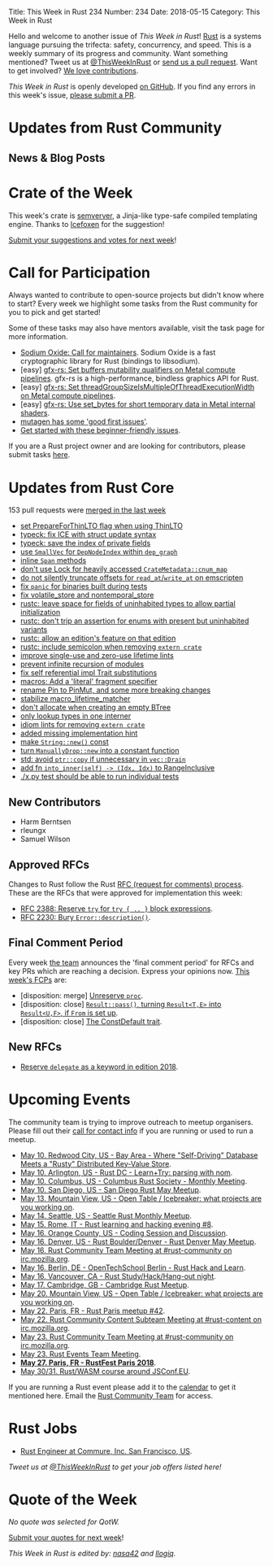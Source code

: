 Title: This Week in Rust 234
Number: 234
Date: 2018-05-15
Category: This Week in Rust

Hello and welcome to another issue of *This Week in Rust*!
[Rust](http://rust-lang.org) is a systems language pursuing the trifecta: safety, concurrency, and speed.
This is a weekly summary of its progress and community.
Want something mentioned? Tweet us at [@ThisWeekInRust](https://twitter.com/ThisWeekInRust) or [send us a pull request](https://github.com/cmr/this-week-in-rust).
Want to get involved? [We love contributions](https://github.com/rust-lang/rust/blob/master/CONTRIBUTING.md).

*This Week in Rust* is openly developed [on GitHub](https://github.com/cmr/this-week-in-rust).
If you find any errors in this week's issue, [please submit a PR](https://github.com/cmr/this-week-in-rust/pulls).

# Updates from Rust Community

## News & Blog Posts

# Crate of the Week

This week's crate is [semverver](https://crates.io/crates/askama), a Jinja-like type-safe compiled templating engine. Thanks to [Icefoxen](https://users.rust-lang.org/u/Icefoxen) for the suggestion!

[Submit your suggestions and votes for next week][submit_crate]!

[submit_crate]: https://users.rust-lang.org/t/crate-of-the-week/2704

# Call for Participation

Always wanted to contribute to open-source projects but didn't know where to start?
Every week we highlight some tasks from the Rust community for you to pick and get started!

Some of these tasks may also have mentors available, visit the task page for more information.

* [Sodium Oxide: Call for maintainers](https://github.com/sodiumoxide/sodiumoxide/issues/203). Sodium Oxide is a fast cryptographic library for Rust (bindings to libsodium).
* [easy] [gfx-rs: Set buffers mutability qualifiers on Metal compute pipelines](https://github.com/gfx-rs/gfx/issues/1999). gfx-rs is a high-performance, bindless graphics API for Rust.
* [easy] [gfx-rs: Set threadGroupSizeIsMultipleOfThreadExecutionWidth on Metal compute pipelines](https://github.com/gfx-rs/gfx/issues/1998).
* [easy] [gfx-rs: Use set_bytes for short temporary data in Metal internal shaders](https://github.com/gfx-rs/gfx/issues/1997).
* [mutagen has some 'good first issues'](https://github.com/llogiq/mutagen/issues?q=is%3Aopen+is%3Aissue+label%3A%22good+first+issue%22).
* [Get started with these beginner-friendly issues](https://www.rustaceans.org/findwork/starters).

If you are a Rust project owner and are looking for contributors, please submit tasks [here][guidelines].

[guidelines]: https://users.rust-lang.org/t/twir-call-for-participation/4821

# Updates from Rust Core

153 pull requests were [merged in the last week][merged]

[merged]: https://github.com/search?q=is%3Apr+org%3Arust-lang+is%3Amerged+merged%3A2018-05-07..2018-05-14

* [set PrepareForThinLTO flag when using ThinLTO](https://github.com/rust-lang/rust/pull/50684)
* [typeck: fix ICE with struct update syntax](https://github.com/rust-lang/rust/pull/50643)
* [typeck: save the index of private fields](https://github.com/rust-lang/rust/pull/50693)
* [use `SmallVec` for `DepNodeIndex` within `dep_graph`](https://github.com/rust-lang/rust/pull/50565)
* [inline `Span` methods](https://github.com/rust-lang/rust/pull/50564)
* [don't use Lock for heavily accessed `CrateMetadata::cnum_map`](https://github.com/rust-lang/rust/pull/50532)
* [do not silently truncate offsets for `read_at`/`write_at` on emscripten](https://github.com/rust-lang/rust/pull/50634)
* [fix `panic` for binaries built during tests](https://github.com/rust-lang/cargo/pull/5513)
* [fix volatile_store and nontemporal_store](https://github.com/rust-lang/rust/pull/50648)
* [rustc: leave space for fields of uninhabited types to allow partial initialization](https://github.com/rust-lang/rust/pull/50622)
* [rustc: don't trip an assertion for enums with present but uninhabited variants](https://github.com/rust-lang/rust/pull/50735)
* [rustc: allow an edition's feature on that edition](https://github.com/rust-lang/rust/pull/50663)
* [rustc: include semicolon when removing `extern crate`](https://github.com/rust-lang/rust/pull/50670)
* [improve single-use and zero-use lifetime lints](https://github.com/rust-lang/rust/pull/50440)
* [prevent infinite recursion of modules](https://github.com/rust-lang/rust/pull/50305)
* [fix self referential impl Trait substitutions](https://github.com/rust-lang/rust/pull/50694)
* [macros: Add a 'literal' fragment specifier](https://github.com/rust-lang/rust/pull/49835)
* [rename Pin to PinMut, and some more breaking changes](https://github.com/rust-lang/rust/pull/50497)
* [stabilize macro_lifetime_matcher](https://github.com/rust-lang/rust/pull/50385)
* [don't allocate when creating an empty BTree](https://github.com/rust-lang/rust/pull/50352)
* [only lookup types in one interner](https://github.com/rust-lang/rust/pull/50332)
* [idiom lints for removing `extern crate`](https://github.com/rust-lang/rust/pull/50260)
* [added missing implementation hint](https://github.com/rust-lang/rust/pull/50161)
* [make `String::new()` const](https://github.com/rust-lang/rust/pull/50460)
* [turn `ManuallyDrop::new` into a constant function](https://github.com/rust-lang/rust/pull/50148)
* [std: avoid `ptr::copy` if unnecessary in `vec::Drain`](https://github.com/rust-lang/rust/pull/50575)
* [add fn `into_inner(self) -> (Idx, Idx)` to RangeInclusive](https://github.com/rust-lang/rust/pull/50574)
* [./x.py test should be able to run individual tests](https://github.com/rust-lang/rust/pull/49729)

## New Contributors

* Harm Berntsen
* rleungx
* Samuel Wilson

## Approved RFCs

Changes to Rust follow the Rust [RFC (request for comments)
process](https://github.com/rust-lang/rfcs#rust-rfcs). These
are the RFCs that were approved for implementation this week:

* [RFC 2388: Reserve `try` for `try { .. }` block expressions](https://github.com/rust-lang/rfcs/pull/2388).
* [RFC 2230: Bury `Error::description()`](https://github.com/rust-lang/rfcs/pull/2230).

## Final Comment Period

Every week [the team](https://www.rust-lang.org/team.html) announces the
'final comment period' for RFCs and key PRs which are reaching a
decision. Express your opinions now. [This week's FCPs][fcp] are:

[fcp]: https://github.com/rust-lang/rfcs/labels/final-comment-period

* [disposition: merge] [Unreserve `proc`](https://github.com/rust-lang/rfcs/pull/2420).
* [disposition: close] [`Result::pass()`, turning `Result<T,E>` into `Result<U,F>`, if `From` is set up](https://github.com/rust-lang/rfcs/pull/1996).
* [disposition: close] [The ConstDefault trait](https://github.com/rust-lang/rfcs/pull/2204).

## New RFCs

* [Reserve `delegate` as a keyword in edition 2018](https://github.com/rust-lang/rfcs/pull/2429).

# Upcoming Events

The community team is trying to improve outreach to meetup organisers. Please fill out their [call for contact info](https://docs.google.com/forms/d/e/1FAIpQLSf52YXGhqBaHtCXtVna4iHYMK7IQaTqUW6V-ztsZC8C2TBInQ/viewform) if you are running or used to run a meetup.

* [May 10. Redwood City, US - Bay Area - Where "Self-Driving" Database Meets a "Rusty" Distributed Key-Value Store](https://www.meetup.com/Bay-Area-NewSQL-Database-Meetup/events/249676562/).
* [May 10. Arlington, US - Rust DC - Learn+Try: parsing with nom](https://www.meetup.com/RustDC/events/249883820).
* [May 10. Columbus, US - Columbus Rust Society - Monthly Meeting](https://www.meetup.com/columbus-rs/events/lcsdqpyxhbnb/).
* [May 10. San Diego, US - San Diego Rust May Meetup](https://www.meetup.com/San-Diego-Rust/events/249783590/).
* [May 13. Mountain View, US - Open Table / Icebreaker: what projects are you working on](https://www.meetup.com/Rust-Dev-in-Mountain-View/events/glnfcpyxhbrb/).
* [May 14. Seattle, US - Seattle Rust Monthly Meetup](https://www.meetup.com/Seattle-Rust-Meetup/events/hztzcpyxhbsb/).
* [May 15. Rome, IT - Rust learning and hacking evening #8](https://www.meetup.com/Rust-Roma/events/250581929/).
* [May 16. Orange County, US - Coding Session and Discussion](https://www.meetup.com/oc-rust/events/250342850/).
* [May 16. Denver, US - Rust Boulder/Denver - Rust Denver May Meetup](https://www.meetup.com/Rust-Boulder-Denver/events/249098925/).
* [May 16. Rust Community Team Meeting at #rust-community on irc.mozilla.org](irc://irc.mozilla.org/rust-community).
* [May 16. Berlin, DE - OpenTechSchool Berlin - Rust Hack and Learn](https://www.meetup.com/opentechschool-berlin/events/249497881/).
* [May 16. Vancouver, CA - Rust Study/Hack/Hang-out night](https://www.meetup.com/Vancouver-Rust/events/ckwdlpyxhbvb/).
* [May 17. Cambridge, GB - Cambridge Rust Meetup](https://www.meetup.com/Cambridge-Rust-Meetup/events/pzwshpyxhbwb/).
* [May 20. Mountain View, US - Open Table / Icebreaker: what projects are you working on](https://www.meetup.com/Rust-Dev-in-Mountain-View/events/glnfcpyxhbbc/).
* [May 22. Paris, FR - Rust Paris meetup #42](https://www.meetup.com/Rust-Paris/events/250587163/).
* [May 22. Rust Community Content Subteam Meeting at #rust-content on irc.mozilla.org](irc://irc.mozilla.org/rust-content).
* [May 23. Rust Community Team Meeting at #rust-community on irc.mozilla.org](irc://irc.mozilla.org/rust-community).
* [May 23. Rust Events Team Meeting](https://t.me/joinchat/EkKINhHCgZ9llzvPidOssA).
* **[May 27. Paris, FR - RustFest Paris 2018](https://paris.rustfest.eu/)**.
* [May 30/31. Rust/WASM course around JSConf.EU](https://ti.to/asquera-event-ug/rust-wasm-wwwtf-2018/).

If you are running a Rust event please add it to the [calendar] to get
it mentioned here. Email the [Rust Community Team][community] for access.

[calendar]: https://www.google.com/calendar/embed?src=apd9vmbc22egenmtu5l6c5jbfc%40group.calendar.google.com
[community]: mailto:community-team@rust-lang.org

# Rust Jobs

* [Rust Engineer at Commure, Inc. San Francisco, US](https://news.ycombinator.com/item?id=16968087).

*Tweet us at [@ThisWeekInRust](https://twitter.com/ThisWeekInRust) to get your job offers listed here!*

# Quote of the Week

*No quote was selected for QotW.*

[Submit your quotes for next week][submit]!

[submit]: http://users.rust-lang.org/t/twir-quote-of-the-week/328

*This Week in Rust is edited by: [nasa42](https://github.com/nasa42) and [llogiq](https://github.com/llogiq).*
